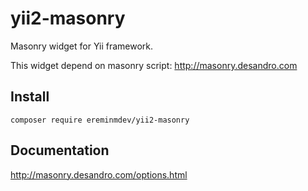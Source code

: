 # yii2-masonry

Masonry widget for Yii framework.

This widget depend on masonry script: http://masonry.desandro.com

## Install

``composer require ereminmdev/yii2-masonry``

## Documentation

http://masonry.desandro.com/options.html
